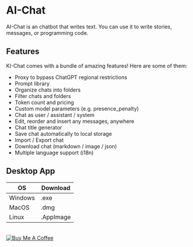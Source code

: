 # AI-Chat

AI-Chat is an chatbot that writes text. You can use it to write stories, messages, or programming code.

## Features

KI-Chat comes with a bundle of amazing features! Here are some of them:

- Proxy to bypass ChatGPT regional restrictions
- Prompt library
- Organize chats into folders
- Filter chats and folders
- Token count and pricing
- Custom model parameters (e.g. presence_penalty)
- Chat as user / assistant / system
- Edit, reorder and insert any messages, anywhere
- Chat title generator
- Save chat automatically to local storage
- Import / Export chat
- Download chat (markdown / image / json)
- Multiple language support (i18n)

## Desktop App

| OS      | Download  |
| ------- | --------- |
| Windows | .exe      |
| MacOS   | .dmg      |
| Linux   | .AppImage |

\
<a href="https://www.buymeacoffee.com/barisaydin" target="_blank"><img src="https://bmc-cdn.nyc3.digitaloceanspaces.com/BMC-button-images/custom_images/orange_img.png" alt="Buy Me A Coffee" style="height: auto !important;width: auto !important;" ></a>
